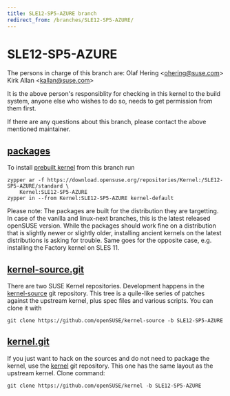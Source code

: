 ```yaml
---
title: SLE12-SP5-AZURE branch
redirect_from: /branches/SLE12-SP5-AZURE/
---
```

# SLE12-SP5-AZURE
The persons in charge of this branch are:
Olaf Hering <[ohering@suse.com](mailto:ohering@suse.com?subject=SLE12-SP5-AZURE%20branch)>
Kirk Allan <[kallan@suse.com](mailto:kallan@suse.com?subject=SLE12-SP5-AZURE%20branch)>

It is the above person's responsiblity for checking in this kernel to
the build system, anyone else who wishes to do so, needs to get
permission from them first.

If there are any questions about this branch, please contact the above
mentioned maintainer.


## [packages](https://download.opensuse.org/repositories/Kernel:/SLE12-SP5-AZURE)
To install
[prebuilt kernel](https://download.opensuse.org/repositories/Kernel:/SLE12-SP5-AZURE)
from this branch run

```
zypper ar -f https://download.opensuse.org/repositories/Kernel:/SLE12-SP5-AZURE/standard \
    Kernel:SLE12-SP5-AZURE
zypper in --from Kernel:SLE12-SP5-AZURE kernel-default
```

Please note: The packages are built for the distribution they are
targetting. In case of the vanilla and linux-next branches, this is the
latest released openSUSE version. While the packages should work
fine on a distribution that is slightly newer or slightly older,
installing ancient kernels on the latest distributions is asking for
trouble. Same goes for the opposite case, e.g. installing the Factory
kernel on SLES 11.

## [kernel-source.git](https://github.com/openSUSE/kernel-source/tree/SLE12-SP5-AZURE)
There are two SUSE Kernel repositories. Development happens in the
[kernel-source](https://github.com/openSUSE/kernel-source/tree/SLE12-SP5-AZURE)
git repository. This tree is a quile-like series of patches against the
upstream kernel, plus spec files and various scripts. You can clone it
with

```
git clone https://github.com/openSUSE/kernel-source -b SLE12-SP5-AZURE
```

## [kernel.git](https://github.com/openSUSE/kernel/tree/SLE12-SP5-AZURE)
If you just want to hack on the sources and do not need to package the
kernel, use the [kernel](https://github.com/openSUSE/kernel/tree/SLE12-SP5-AZURE)
git repository. This one has the same layout as the upstream kernel. Clone
command:

```
git clone https://github.com/openSUSE/kernel -b SLE12-SP5-AZURE
```


